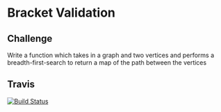 # Bracket Validation

## Challenge

Write a function which takes in a graph and two vertices and performs a breadth-first-search to return a map of the path between the vertices

## Travis

[![Build Status](https://travis-ci.com/kris3579/Code-Challenge-37.svg?branch=master)](https://travis-ci.com/kris3579/Code-Challenge-37)
